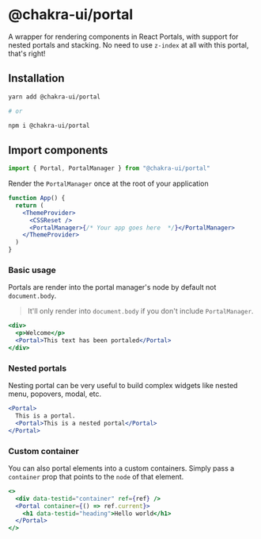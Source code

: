 # @chakra-ui/portal

A wrapper for rendering components in React Portals, with support for nested
portals and stacking. No need to use `z-index` at all with this portal, that's
right!

## Installation

```sh
yarn add @chakra-ui/portal

# or

npm i @chakra-ui/portal
```

## Import components

```jsx
import { Portal, PortalManager } from "@chakra-ui/portal"
```

Render the `PortalManager` once at the root of your application

```jsx
function App() {
  return (
    <ThemeProvider>
      <CSSReset />
      <PortalManager>{/* Your app goes here  */}</PortalManager>
    </ThemeProvider>
  )
}
```

### Basic usage

Portals are render into the portal manager's node by default not
`document.body`.

> It'll only render into `document.body` if you don't include `PortalManager`.

```jsx
<div>
  <p>Welcome</p>
  <Portal>This text has been portaled</Portal>
</div>
```

### Nested portals

Nesting portal can be very useful to build complex widgets like nested menu,
popovers, modal, etc.

```jsx
<Portal>
  This is a portal.
  <Portal>This is a nested portal</Portal>
</Portal>
```

### Custom container

You can also portal elements into a custom containers. Simply pass a `container`
prop that points to the `node` of that element.

```jsx
<>
  <div data-testid="container" ref={ref} />
  <Portal container={() => ref.current}>
    <h1 data-testid="heading">Hello world</h1>
  </Portal>
</>
```
